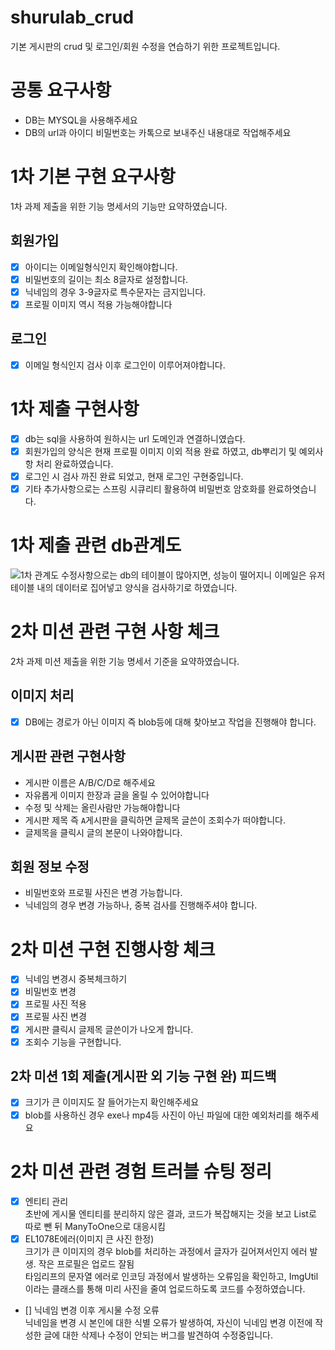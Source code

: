 # shurulab_crud
기본 게시판의 crud 및 로그인/회원 수정을 연습하기 위한 프로젝트입니다.
# 공통 요구사항
- DB는 MYSQL을 사용해주세요<br>
- DB의 url과 아이디 비밀번호는 카톡으로 보내주신 내용대로 작업해주세요
# 1차 기본 구현 요구사항
1차 과제 제출을 위한 기능 명세서의 기능만 요약하였습니다.
## 회원가입
- [X] 아이디는 이메일형식인지 확인해야합니다.<br>
- [X] 비밀번호의 길이는 최소 8글자로 설정합니다.<br>
- [X] 닉네임의 경우 3-9글자로 특수문자는 금지입니다.<br>
- [X] 프로필 이미지 역시 적용 가능해야합니다
## 로그인
- [x] 이메일 형식인지 검사 이후 로그인이 이루어져야합니다.
# 1차 제출 구현사항
- [X] db는 sql을 사용하여 원하시는 url 도메인과 연결하니였습다.
- [X] 회원가입의 양식은 현재 프로필 이미지 이외 적용 완료 하였고, db뿌리기 및 예외사항 처리 완료하였습니다.
- [X] 로그인 시 검사 까진 완료 되었고, 현재 로그인 구현중입니다.
- [x] 기타 추가사항으로는 스프링 시큐리티 활용하여 비밀번호 암호화를 완료하엿습니다.
# 1차 제출 관련 db관계도
![1차 관계도](https://github.com/park-yina/shurulab_crud/assets/111878820/acc55d26-a363-44ae-82b9-9b1e3fe88d08)
수정사항으로는 db의 테이블이 많아지면, 성능이 떨어지니 이메일은 유저 테이블 내의 데이터로 집어넣고 양식을 검사하기로 하였습니다.
# 2차 미션 관련 구현 사항 체크
2차 과제 미션 제출을 위한 기능 명세서 기준을 요약하였습니다.<br>
## 이미지 처리
- [X] DB에는 경로가 아닌 이미지 즉 blob등에 대해 찾아보고 작업을 진행해야 합니다.
## 게시판 관련 구현사항
- 게시판 이름은 A/B/C/D로 해주세요<br>
- 자유롭게 이미지 한장과 글을 올릴 수 있어야합니다<br>
- 수정 및 삭제는 올린사람만 가능해야합니다<br>
- 게시판 제목 즉 `A`게시판을 클릭하면 글제목 글쓴이 조회수가 떠야합니다.<br>
- 글제목을 클릭시 글의 본문이 나와야합니다.
## 회원 정보 수정
- 비밀번호와 프로필 사진은 변경 가능합니다.<br>
- 닉네임의 경우 변경 가능하나, 중복 검사를 진행해주셔야 합니다.
# 2차 미션 구현 진행사항 체크
- [X] 닉네임 변경시 중복체크하기<br>
- [X] 비밀번호 변경<br>
- [X] 프로필 사진 적용<br>
- [X] 프로필 사진 변경
- [x] 게시판 클릭시 글제목 글쓴이가 나오게 합니다. <br>
- [X] 조회수 기능을 구현합니다.
## 2차 미션 1회 제출(게시판 외 기능 구현 완) 피드백
- [X] 크기가 큰 이미지도 잘 들어가는지 확인해주세요<br>
- [x] blob를 사용하신 경우 exe나 mp4등 사진이 아닌 파일에 대한 예외처리를 해주세요<br>
# 2차 미션 관련 경험 트러블 슈팅 정리
- [X] 엔티티 관리<br>
초반에 게시물 엔티티를 분리하지 않은 결과, 코드가 복잡해지는 것을 보고 List로 따로 뺀 뒤 ManyToOne으로 대응시킴<br>
- [X] EL1078E에러(이미지 큰 사진 한정)<br>
크기가 큰 이미지의 경우 blob를 처리하는 과정에서 글자가 길어져서인지 에러 발생. 작은 프로필은 업로드 잘됨<br>
타임리프의 문자열 에러로 인코딩 과정에서 발생하는 오류임을 확인하고, ImgUtil이라는 클래스를 통해 미리 사진을 줄여 업로드하도록 코드를 수정하였습니다.<br>
- [] 닉네임 변경 이후 게시물 수정 오류<br>
닉네임을 변경 시 본인에 대한 식별 오류가 발생하여, 자신이 닉네임 변경 이전에 작성한 글에 대한 삭제나 수정이 안되는 버그를 발견하여 수정중입니다.
